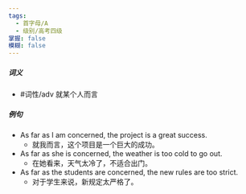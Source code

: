 ```yaml
---
tags:
  - 首字母/A
  - 级别/高考四级
掌握: false
模糊: false
---
```

##### 词义
- #词性/adv  就某个人而言
##### 例句
- As far as I am concerned, the project is a great success.
	- 就我而言，这个项目是一个巨大的成功。
- As far as she is concerned, the weather is too cold to go out.
	- 在她看来，天气太冷了，不适合出门。
- As far as the students are concerned, the new rules are too strict.
	- 对于学生来说，新规定太严格了。
